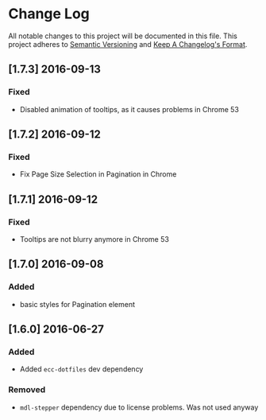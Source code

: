# Change Log
All notable changes to this project will be documented in this file.
This project adheres to [Semantic Versioning](http://semver.org/) and [Keep A Changelog's Format](http://keepachangelog.com/).

## [1.7.3] 2016-09-13

### Fixed
- Disabled animation of tooltips, as it causes problems in Chrome 53

## [1.7.2] 2016-09-12

### Fixed
- Fix Page Size Selection in Pagination in Chrome

## [1.7.1] 2016-09-12

### Fixed
- Tooltips are not blurry anymore in Chrome 53

## [1.7.0] 2016-09-08

### Added
- basic styles for Pagination element

## [1.6.0] 2016-06-27

### Added
- Added `ecc-dotfiles` dev dependency

### Removed
- `mdl-stepper` dependency due to license problems. Was not used anyway
